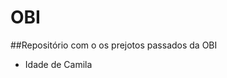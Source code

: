 # OBI
##Repositório com o os prejotos passados da OBI
<ul>
 <li><a url="https://github.com/oliveira533/OBI/tree/main/Idade%20da%20Camila">Idade de Camila</a></li>
</ul>
